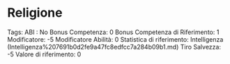 # Religione

Tags: ABI
: No
Bonus Competenza: 0
Bonus Competenza di Riferimento: 1
Modificatore: -5
Modificatore  Abilità: 0
Statistica di riferimento: Intelligenza (Intelligenza%207691b0d2fe9a47fc8edfcc7a284b09b1.md)
Tiro Salvezza: -5
Valore di riferimento: 0